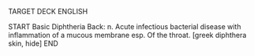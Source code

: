 TARGET DECK
ENGLISH

START
Basic
Diphtheria
Back: n. Acute infectious bacterial disease with inflammation of a mucous membrane esp. Of the throat. [greek diphthera skin, hide]
END
